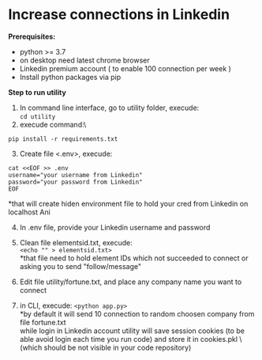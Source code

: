 # Increase connections in Linkedin

**Prerequisites:**
- python >= 3.7
- on desktop need latest chrome browser
- Linkedin premium account ( to enable 100 connection per week )
- Install python packages via pip

**Step to run utility**

1. In command line interface, go to utility folder, execude:\
```cd utility```
2. execude command:\
```
pip install -r requirements.txt
```

3. Create file <.env>, execude:
```
cat <<EOF >> .env
username="your username from Linkedin"
password="your password from Linkedin"
EOF 
```
  *that will create hiden environment file to hold your cred from Linkedin on localhost
Ani

4. In .env file, provide your Linkedin username and password


5. Clean file elementsid.txt, execude:\
  ```<echo "" > elementsid.txt>```
  \
  *that file need to hold element IDs which not succeeded to connect or asking you to send "follow/message"


6. Edit file utility/fortune.txt, and place any company name you want to connect  


7. in CLI, execude:
   ```<python app.py>```
   \
   *by default it will send 10 connection to random choosen company from file fortune.txt\
   while login in Linkedin account utility will save session cookies (to be able avoid login each time you run code) and store it in cookies.pkl \ (which should be not visible in your code repository) 